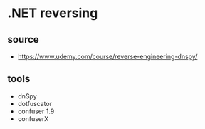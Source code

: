 # .NET reversing
## source
* https://www.udemy.com/course/reverse-engineering-dnspy/
## tools
* dnSpy
* dotfuscator
* confuser 1.9
* confuserX
